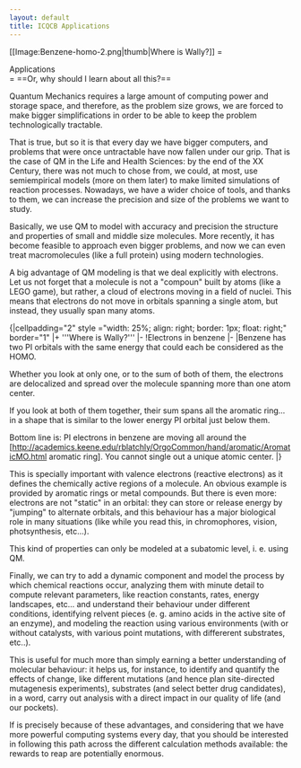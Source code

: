 ```yaml
---
layout: default
title: ICQCB Applications
---
```


[[Image:Benzene-homo-2.png|thumb|Where is Wally?]]
=<div class="center" style="width:auto; margin-left:auto; margin-right:auto;">Applications</div>=
==Or, why should I learn about all this?==

Quantum Mechanics requires a large amount of computing power and storage space, and therefore, as the problem size grows, we are forced to make bigger simplifications in order to be able to keep the problem technologically tractable.

That is true, but so it is that every day we have bigger computers, and problems that were once untractable have now fallen under our grip. That is the case of QM in the Life and Health Sciences: by the end of the XX Century, there was not much to chose from, we could, at most, use semiempirical models (more on them later) to make limited simulations of reaction processes. Nowadays, we have a wider choice of tools, and thanks to them, we can increase the precision and size of the problems we want to study.

Basically, we use QM to model with accuracy and precision the structure and properties of small and middle size molecules. More recently, it has become feasible to approach even bigger problems, and now we can even treat macromolecules (like a full protein) using modern technologies.

A big advantage of QM modeling is that we deal explicitly with electrons. Let us not forget that a molecule is not a "compoun" built by atoms (like a LEGO game), but rather, a cloud of electrons moving in a field of nuclei. This means that electrons do not move in orbitals spanning a single atom, but instead, they usually span many atoms.

{|cellpadding="2" style ="width: 25%; align: right; border: 1px; float: right;" border="1"
|+ '''Where is Wally?'''
|-
!Electrons in benzene
|-
|Benzene has two PI orbitals with the same energy that could each be considered as the HOMO. 

Whether you look at only one, or to the sum of both of them, the electrons are delocalized and spread over the molecule spanning more than one atom center. 

If you look at both of them together, their sum spans all the aromatic ring... in a shape that is similar to the lower energy PI orbital just below them. 

Bottom line is: PI electrons in benzene are moving all around the [http://academics.keene.edu/rblatchly/OrgoCommon/hand/aromatic/AromaticMO.html aromatic ring]. You cannot single out a unique atomic center.
|}


This is specially important with valence electrons (reactive electrons) as it defines the chemically active regions of a molecule. An obvious example is provided by aromatic rings or metal compounds. But there is even more: electrons are not "static" in an orbital: they can store or release energy by "jumping" to alternate orbitals, and this behaviour has a major biological role in many situations (like while you read this, in chromophores, vision, photsynthesis, etc...).

This kind of properties can only be modeled at a subatomic level, i. e.  using QM.

Finally, we can try to add a dynamic component and model the process by which chemical reactions occur, analyzing them with minute detail to compute relevant parameters, like reaction constants, rates, energy landscapes, etc... and understand their behaviour under different conditions, identifying relvent pieces (e. g. amino acids in the active site of an enzyme), and modeling the reaction using various environments (with or without catalysts, with various point mutations, with differerent substrates, etc..).

This is useful for much more than simply earning a better understanding of molecular behaviour: it helps us, for instance, to identify and quantify the effects of change, like different mutations (and hence plan site-directed mutagenesis experiments), substrates (and select better drug candidates), in a word, carry out analysis with a direct impact in our quality of life (and our pockets).

If is precisely because of these advantages, and considering that we have more powerful computing systems every day, that you should be interested in following this path across the different calculation methods available: the rewards to reap are potentially enormous.
